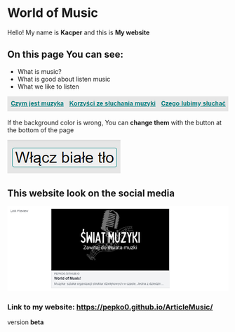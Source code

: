 # World of Music 
Hello! 
My name is **Kacper** and this is **My website** 

## On this page You can see:
- What is music? 
- What is good about listen music 
- What we like to listen

![navigation](images/link.bmp) 

If the background color is wrong, You can **change them** with the button at the bottom of the page 

![Button](images/button.bmp) 



## This website look on the social media
![Music](images/social.bmp) 

### Link to my website: https://pepko0.github.io/ArticleMusic/

version **beta**